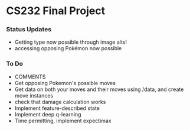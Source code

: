 # CS232 Final Project

### Status Updates
- Getting type now possible through image alts!
- accessing opposing Pokémon now possible

### To Do
- COMMENTS
- Get opposing Pokemon's possible moves
- Get data on both your moves and their moves using /data, and create move instances
- check that damage calculation works
- Implement feature-described state
- Implement deep q-learning
- Time permitting, implement expectimax